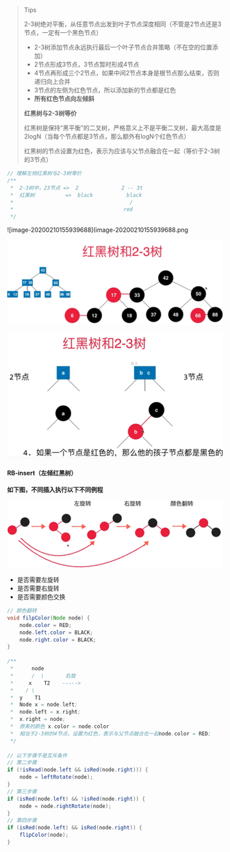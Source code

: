 > Tips
>
> 2-3树绝对平衡，从任意节点出发到叶子节点深度相同（不管是2节点还是3节点，一定有一个黑色节点）
>
> + 2-3树添加节点永远执行最后一个叶子节点合并策略（不在空的位置添加）
>+ 2节点形成3节点，3节点暂时形成4节点
> + 4节点再形成三个2节点，如果中间2节点本身是根节点那么结束，否则递归向上合并
>+ 3节点的左侧为红色节点，所以添加新的节点都是红色
> + **所有红色节点向左倾斜**
> 
>**红黑树与2-3树等价**
> 
>红黑树是保持“黑平衡”的二叉树，严格意义上不是平衡二叉树，最大高度是2logN（当每个节点都是3节点，那么额外有logN个红色节点）
> 
>红黑树的节点设置为红色，表示为应该与父节点融合在一起（等价于2-3树的3节点）

``` js
// 理解左倾红黑树与2-3树等价
/**
 *  2-3树中，23节点 =>  2              2 -- 3t           
 *  红黑树          =>  black           black                          
 *                                      /
 *                                    red                                    
 */
```

![image-20200210155939688](image-20200210155939688.png

![image-20200210154026504](image-20200210154026504.png)

![image-20200210154344698](image-20200210154344698.png)

#### RB-insert（左倾红黑树）

**如下图，不同插入执行以下不同例程**

![image-20200210162607427](image-20200210162607427.png)

+ 是否需要左旋转
+ 是否需要右旋转
+ 是否需要颜色交换

``` java
// 颜色翻转
void filpColor(Node node) {
    node.color = RED;
    node.left.color = BLACK;
    node.right.color = BLACK;
}

/**
 *      node
 *      /  \       右旋
 *     x    T2    ----->
 *    / \
 *  y    T1
 *  Node x = node.left;
 *  node.left = x.right;
 *  x.right = node;
 *  原来的颜色 x.color = node.color
 *  相当于2-3树的4节点，设置为红色，表示与父节点融合在一起node.color = RED;
 */

// 以下步骤不是互斥条件
// 第二步骤
if (!isRead(node.left && isRed(node.right))) {
    node = leftRotate(node);
}
// 第三步骤
if (isRed(node.left) && !isRed(node.right)) {
    node = node.rightRotate(node);
}
// 第四步骤
if (isRed(node.left) && isRed(node.right)) {
    flipColor(node);
}
```

